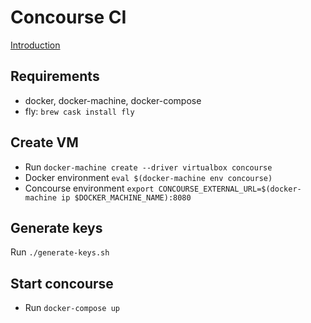 # Concourse CI
[Introduction](https://concourse.ci/introduction.html)

## Requirements
* docker, docker-machine, docker-compose
* fly: `brew cask install fly`

## Create VM
* Run `docker-machine create --driver virtualbox concourse`
* Docker environment `eval $(docker-machine env concourse)`
* Concourse environment `export CONCOURSE_EXTERNAL_URL=$(docker-machine ip $DOCKER_MACHINE_NAME):8080`

## Generate keys
Run `./generate-keys.sh`

## Start concourse
* Run `docker-compose up`
